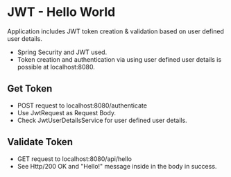 # JWT - Hello World

Application includes JWT token creation & validation based on user defined user details.

- Spring Security and JWT used.
- Token creation and authentication via using user defined user details is possible at localhost:8080.

## Get Token
- POST request to localhost:8080/authenticate
- Use JwtRequest as Request Body.
- Check JwtUserDetailsService for user defined user details.

## Validate Token
- GET request to localhost:8080/api/hello
- See Http/200 OK and "Hello!" message inside in the body in success.


